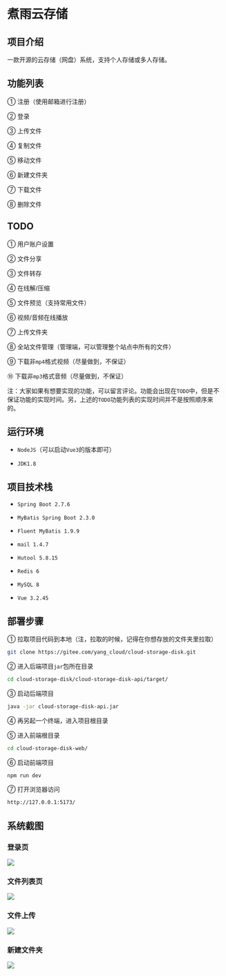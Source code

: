 # 煮雨云存储

## 项目介绍

一款开源的云存储（网盘）系统，支持个人存储或多人存储。

## 功能列表

① 注册（使用邮箱进行注册）

② 登录

③ 上传文件

④ 复制文件

⑤ 移动文件

⑥ 新建文件夹

⑦ 下载文件

⑧ 删除文件

## TODO

① 用户账户设置

② 文件分享

③ 文件转存

④ 在线解/压缩

⑤ 文件预览（支持常用文件）

⑥ 视频/音频在线播放

⑦ 上传文件夹

⑧ 全站文件管理（管理端，可以管理整个站点中所有的文件）

⑨ 下载非`mp4`格式视频（尽量做到，不保证）

⑩ 下载非`mp3`格式音频（尽量做到，不保证）

注：大家如果有想要实现的功能，可以留言评论。功能会出现在`TODO`中，但是不保证功能的实现时间。另，上述的`TODO`功能列表的实现时间并不是按照顺序来的。

## 运行环境

- `NodeJS`（可以启动`Vue3`的版本即可）

- `JDK1.8`

## 项目技术栈

- `Spring Boot 2.7.6`

- `MyBatis Spring Boot 2.3.0`

- `Fluent MyBatis 1.9.9`

- `mail 1.4.7`

- `Hutool 5.8.15`

- `Redis 6`

- `MySQL 8`

- `Vue 3.2.45`

## 部署步骤

① 拉取项目代码到本地（注，拉取的时候，记得在你想存放的文件夹里拉取）

```bash
git clone https://gitee.com/yang_cloud/cloud-storage-disk.git
```

② 进入后端项目`jar`包所在目录

```bash
cd cloud-storage-disk/cloud-storage-disk-api/target/
```

③ 启动后端项目

```bash
java -jar cloud-storage-disk-api.jar
```

④ 再另起一个终端，进入项目根目录

⑤ 进入前端根目录

```bash
cd cloud-storage-disk-web/
```

⑥ 启动前端项目

```bash
npm run dev
```

⑦ 打开浏览器访问

```bash
http://127.0.0.1:5173/
```

## 系统截图

### 登录页

![](https://gitee.com/yang_cloud/cloud-storage-disk/raw/master/readme_images/login.png)

### 文件列表页

![](https://gitee.com/yang_cloud/cloud-storage-disk/raw/master/readme_images/file_list.png)

### 文件上传

![](https://gitee.com/yang_cloud/cloud-storage-disk/raw/master/readme_images/upload_file.png)

### 新建文件夹

![](https://gitee.com/yang_cloud/cloud-storage-disk/raw/master/readme_images/mkdir.png)
